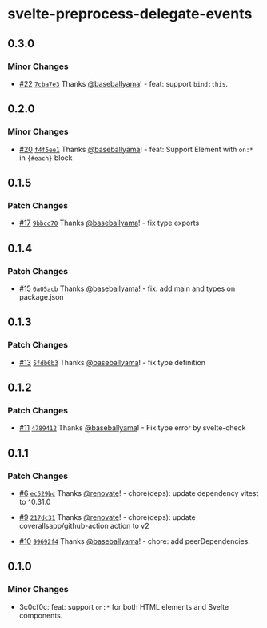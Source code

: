# svelte-preprocess-delegate-events

## 0.3.0

### Minor Changes

- [#22](https://github.com/baseballyama/svelte-preprocess-delegate-events/pull/22) [`7cba7e3`](https://github.com/baseballyama/svelte-preprocess-delegate-events/commit/7cba7e37622af70ae3dafcacae8f44ae68aefba2) Thanks [@baseballyama](https://github.com/baseballyama)! - feat: support `bind:this`.

## 0.2.0

### Minor Changes

- [#20](https://github.com/baseballyama/svelte-preprocess-delegate-events/pull/20) [`f4f5ee1`](https://github.com/baseballyama/svelte-preprocess-delegate-events/commit/f4f5ee14a4ad94635541aa51cf0d15e7cd56b9a2) Thanks [@baseballyama](https://github.com/baseballyama)! - feat: Support Element with `on:*` in `{#each}` block

## 0.1.5

### Patch Changes

- [#17](https://github.com/baseballyama/svelte-preprocess-delegate-events/pull/17) [`9bbcc70`](https://github.com/baseballyama/svelte-preprocess-delegate-events/commit/9bbcc700f57bd6e980720af52e8faeeea18cfaa0) Thanks [@baseballyama](https://github.com/baseballyama)! - fix type exports

## 0.1.4

### Patch Changes

- [#15](https://github.com/baseballyama/svelte-preprocess-delegate-events/pull/15) [`0a05acb`](https://github.com/baseballyama/svelte-preprocess-delegate-events/commit/0a05acbd29b0be23e5783ec317b1abb0d707c228) Thanks [@baseballyama](https://github.com/baseballyama)! - fix: add main and types on package.json

## 0.1.3

### Patch Changes

- [#13](https://github.com/baseballyama/svelte-preprocess-delegate-events/pull/13) [`5fdb6b3`](https://github.com/baseballyama/svelte-preprocess-delegate-events/commit/5fdb6b3209be3ce4c18c56f4ee85301fe5f88ce8) Thanks [@baseballyama](https://github.com/baseballyama)! - fix type definition

## 0.1.2

### Patch Changes

- [#11](https://github.com/baseballyama/svelte-preprocess-delegate-events/pull/11) [`4789412`](https://github.com/baseballyama/svelte-preprocess-delegate-events/commit/478941204513caee23b2eee68250f56d35611ed5) Thanks [@baseballyama](https://github.com/baseballyama)! - Fix type error by svelte-check

## 0.1.1

### Patch Changes

- [#6](https://github.com/baseballyama/svelte-preprocess-delegate-events/pull/6) [`ec529bc`](https://github.com/baseballyama/svelte-preprocess-delegate-events/commit/ec529bca7ec3d81ddb4469a19e71a8d29987d8a4) Thanks [@renovate](https://github.com/apps/renovate)! - chore(deps): update dependency vitest to ^0.31.0

- [#9](https://github.com/baseballyama/svelte-preprocess-delegate-events/pull/9) [`217dc31`](https://github.com/baseballyama/svelte-preprocess-delegate-events/commit/217dc31c03241c5cd3062c18e28327095321f3d3) Thanks [@renovate](https://github.com/apps/renovate)! - chore(deps): update coverallsapp/github-action action to v2

- [#10](https://github.com/baseballyama/svelte-preprocess-delegate-events/pull/10) [`99692f4`](https://github.com/baseballyama/svelte-preprocess-delegate-events/commit/99692f4f8dd330a40b751d655f453c5f05e9d9b9) Thanks [@baseballyama](https://github.com/baseballyama)! - chore: add peerDependencies.

## 0.1.0

### Minor Changes

- 3c0cf0c: feat: support `on:*` for both HTML elements and Svelte components.
